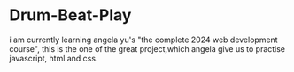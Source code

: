 # Drum-Beat-Play
i am currently learning angela yu's "the complete 2024 web development course", this is the one of the great project,which angela give us to practise javascript, html and css. 
